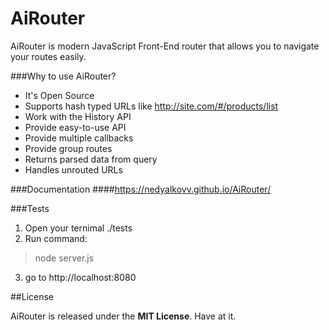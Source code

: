 # AiRouter
AiRouter is modern JavaScript Front-End router that allows you to navigate your routes easily. 

###Why to use AiRouter?
* It's Open Source
* Supports hash typed URLs like http://site.com/#/products/list
* Work with the History API
* Provide easy-to-use API
* Provide multiple callbacks
* Provide group routes
* Returns parsed data from query
* Handles unrouted URLs

###Documentation
####https://nedyalkovv.github.io/AiRouter/

###Tests
1. Open your ternimal ./tests
2. Run command:

> node server.js

3. go to http://localhost:8080

##License

AiRouter is released under the **MIT License**. Have at it.


